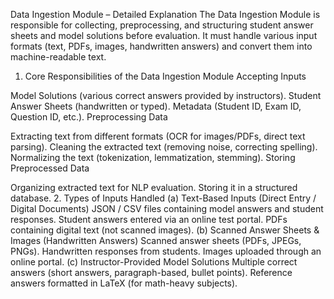 Data Ingestion Module – Detailed Explanation
The Data Ingestion Module is responsible for collecting, preprocessing, and structuring student answer sheets and model solutions before evaluation. It must handle various input formats (text, PDFs, images, handwritten answers) and convert them into machine-readable text.

1. Core Responsibilities of the Data Ingestion Module
Accepting Inputs

Model Solutions (various correct answers provided by instructors).
Student Answer Sheets (handwritten or typed).
Metadata (Student ID, Exam ID, Question ID, etc.).
Preprocessing Data

Extracting text from different formats (OCR for images/PDFs, direct text parsing).
Cleaning the extracted text (removing noise, correcting spelling).
Normalizing the text (tokenization, lemmatization, stemming).
Storing Preprocessed Data

Organizing extracted text for NLP evaluation.
Storing it in a structured database.
2. Types of Inputs Handled
(a) Text-Based Inputs (Direct Entry / Digital Documents)
JSON / CSV files containing model answers and student responses.
Student answers entered via an online test portal.
PDFs containing digital text (not scanned images).
(b) Scanned Answer Sheets & Images (Handwritten Answers)
Scanned answer sheets (PDFs, JPEGs, PNGs).
Handwritten responses from students.
Images uploaded through an online portal.
(c) Instructor-Provided Model Solutions
Multiple correct answers (short answers, paragraph-based, bullet points).
Reference answers formatted in LaTeX (for math-heavy subjects).
